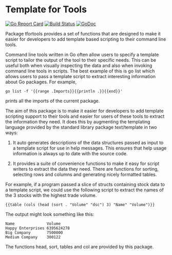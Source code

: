 # Template for Tools

[![Go Report Card](https://goreportcard.com/badge/github.com/intel/tfortools)](https://goreportcard.com/report/github.com/intel/tfortools)
[![Build Status](https://travis-ci.org/intel/tfortools.svg?branch=master)](https://travis-ci.org/intel/tfortools)
[![GoDoc](https://godoc.org/github.com/intel/tfortools?status.svg)](https://godoc.org/github.com/intel/tfortools)

Package tfortools provides a set of functions that are designed to
make it easier for developers to add template based scripting to their
command line tools.

Command line tools written in Go often allow users to specify a template
script to tailor the output of the tool to their specific needs. This can be
useful both when visually inspecting the data and also when invoking command
line tools in scripts. The best example of this is go list which allows users
to pass a template script to extract interesting information about Go
packages. For example,

```
go list -f '{{range .Imports}}{{println .}}{{end}}'
```

prints all the imports of the current package.

The aim of this package is to make it easier for developers to add template
scripting support to their tools and easier for users of these tools to
extract the information they need.   It does this by augmenting the
templating language provided by the standard library package text/template in
two ways:

1. It auto generates descriptions of the data structures passed as
input to a template script for use in help messages.  This ensures
that help usage information is always up to date with the source code.

2. It provides a suite of convenience functions to make it easy for
script writers to extract the data they need.  There are functions for
sorting, selecting rows and columns and generating nicely formatted
tables.

For example, if a program passed a slice of structs containing stock
data to a template script, we could use the following script to extract
the names of the 3 stocks with the highest trade volume.

```
{{table (cols (head (sort . "Volume" "dsc") 3) "Name" "Volume")}}
```

The output might look something like this:

```
Name              Volume
Happy Enterprises 6395624278
Big Company       7500000
Medium Company    300122
```

The functions head, sort, tables and col are provided by this package.

